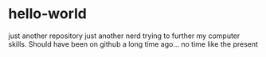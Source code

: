 # hello-world
just another repository
just another nerd trying to further my computer skills. Should have been on github a long time ago... no time like the present
